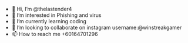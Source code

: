 - 👋 Hi, I’m @thelastender4
- 👀 I’m interested in Phishing and virus 
- 🌱 I’m currently learning coding
- 💞️ I’m looking to collaborate on instagram username:@winstreakgamer
- 📫 How to reach me +60164701296

<!---
thelastender4/thelastender4 is a ✨ special ✨ repository because its `README.md` (this file) appears on your GitHub profile.
You can click the Preview link to take a look at your changes.
--->

